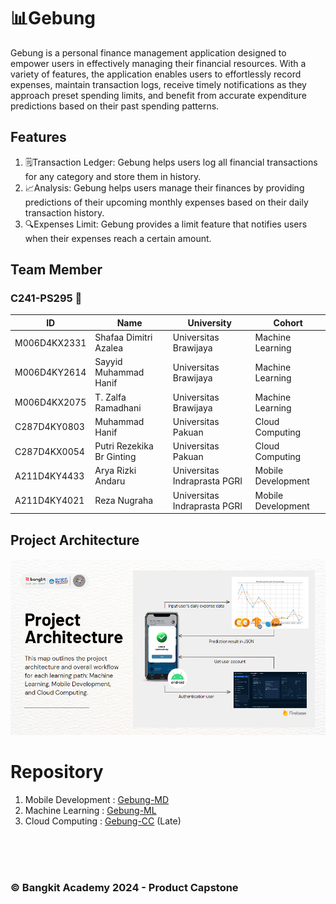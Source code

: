 # 📊Gebung
Gebung is a personal finance management application designed to empower users in effectively managing their financial resources. With a variety of features, the application enables users to effortlessly record expenses, maintain transaction logs, receive timely notifications as they approach preset spending limits, and benefit from accurate expenditure predictions based on their past spending patterns.

## Features
1. 🗒Transaction Ledger: Gebung helps users log all financial transactions for any category and store them in history.
2. 📈Analysis: Gebung helps users manage their finances by providing predictions of their upcoming monthly expenses based on their daily transaction history.
3. 🔍Expenses Limit: Gebung provides a limit feature that notifies users when their expenses reach a certain amount.

## Team Member
### C241-PS295 🚀

| ID  | Name | University | Cohort |
| ------------- | ------------- | ------------- | ------------- |
| M006D4KX2331  | Shafaa Dimitri Azalea  | Universitas Brawijaya  |  Machine Learning  |
| M006D4KY2614  | Sayyid Muhammad Hanif   | Universitas Brawijaya  |  Machine Learning  |
| M006D4KX2075  | T. Zalfa Ramadhani  | Universitas Brawijaya  |  Machine Learning  |
| C287D4KY0803  | Muhammad Hanif   | Universitas Pakuan  |  Cloud Computing  |
| C287D4KX0054  |  Putri Rezekika Br Ginting  | Universitas Pakuan  |  Cloud Computing  |
| A211D4KY4433  | Arya Rizki Andaru   | Universitas Indraprasta PGRI  |  Mobile Development  |
| A211D4KY4021  | Reza Nugraha   | Universitas Indraprasta PGRI  |  Mobile Development  |

## Project Architecture
<img src="https://github.com/xryar/Gebung-Doc/blob/main/ProjectArchitect.png">

# Repository

1. Mobile Development : [Gebung-MD](https://github.com/xryar/Gebung)
2. Machine Learning : [Gebung-ML](https://github.com/sesaism/Gebung)
3. Cloud Computing : [Gebung-CC](https://github.com/utyy03/Gebung-Api) (Late)
<br/>
<br/>
<br/>


### **© Bangkit Academy 2024 - Product Capstone**
